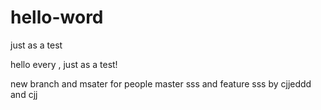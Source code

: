 # hello-word
just as a test

hello every ,
 just as a test!

new branch and msater for people
master sss and feature   sss
 by cjjeddd and cjj 
